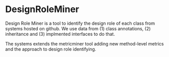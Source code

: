 # DesignRoleMiner
Design Role Miner is a tool to identify the design role of each class from systems hosted on github. We use data from (1) class annotations, (2) inheritance and (3) implmented interfaces to do that.

The systems extends the metricminer tool adding new method-level metrics and the approach to design role identifying.
